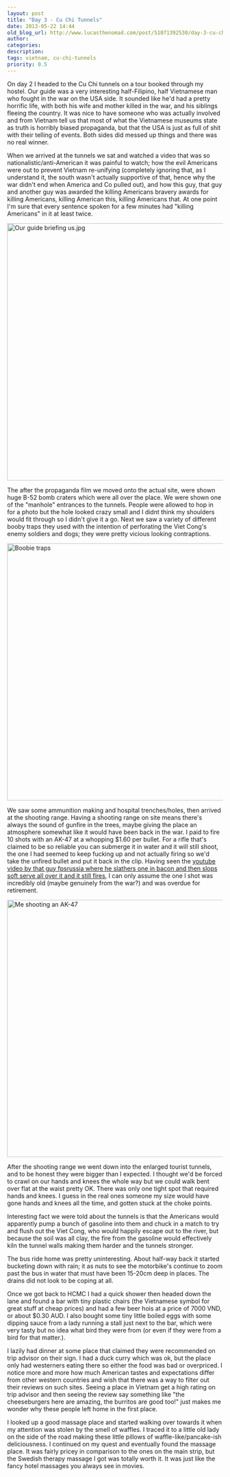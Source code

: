 ```yaml
---
layout: post
title: "Day 3 - Cu Chi Tunnels"
date: 2013-05-22 14:44
old_blog_url: http://www.lucasthenomad.com/post/51071392530/day-3-cu-chi-tunnels
author: 
categories: 
description: 
tags: vietnam, cu-chi-tunnels
priority: 0.5
---
```


On day 2 I headed to the Cu Chi tunnels on a tour booked through my hostel. Our guide was a very interesting half-Filipino, half Vietnamese man who fought in the war on the USA side. It sounded like he'd had a pretty horrific life, with both his wife and mother killed in the war, and his siblings fleeing the country. It was nice to have someone who was actually involved and from Vietnam tell us that most of what the Vietnamese museums state as truth is horribly biased propaganda, but that the USA is just as full of shit with their telling of events. Both sides did messed up things and there was no real winner.

When we arrived at the tunnels we sat and watched a video that was so nationalistic/anti-American it was painful to watch; how the evil Americans were out to prevent Vietnam re-unifying (completely ignoring that, as I understand it, the south wasn't actually supportive of that, hence why the war didn't end when America and Co pulled out), and how this guy, that guy and another guy was awarded the killing Americans bravery awards for killing Americans, killing American this, killing Americans that. At one point I'm sure that every sentence spoken for a few minutes had "killing Americans" in it at least twice.

<a href="http://www.flickr.com/photos/83213379@N00/9686554053/" title="Our guide briefing us.jpg by Lucas the nomad, on Flickr"><img alt="Our guide briefing us.jpg" height="601" src="http://farm4.staticflickr.com/3775/9686554053_920fa6b802_c.jpg" width="800" /></a>


The after the propaganda film we moved onto the actual site, were shown huge B-52 bomb craters which were all over the place. We were shown one of the "manhole" entrances to the tunnels. People were allowed to hop in for a photo but the hole looked crazy small and I didnt think my shoulders would fit through so I didn't give it a go. Next we saw a variety of different booby traps they used with the intention of perforating the Viet Cong's enemy soldiers and dogs; they were pretty vicious looking contraptions.

<!-- more -->

<a href="http://www.flickr.com/photos/83213379@N00/9686439099/" title="Boobie traps by Lucas the nomad, on Flickr"><img alt="Boobie traps" height="601" src="http://farm8.staticflickr.com/7376/9686439099_f42af69472_c.jpg" width="800" /></a>

We saw some ammunition making and hospital trenches/holes, then arrived at the shooting range. Having a shooting range on site means there's always the sound of gunfire in the trees, maybe giving the place an atmosphere somewhat like it would have been back in the war. I paid to fire 10 shots with an AK-47 at a whopping $1.60 per bullet. For a rifle that's claimed to be so reliable you can submerge it in water and it will still shoot, the one I had seemed to keep fucking up and not actually firing so we'd take the unfired bullet and put it back in the clip. Having seen the [youtube video by that guy fpsrussia where he slathers one in bacon and then slops soft serve all over it and it still fires](http://www.youtube.com/watch?v=4Ovyeoyl29I&list=PL9ED6B6AA7A8C2CDC&index=2), I can only assume the one I shot was incredibly old (maybe genuinely from the war?) and was overdue for retirement.

<a href="http://www.flickr.com/photos/83213379@N00/9686453205/" title="Me shooting an AK-47 by Lucas the nomad, on Flickr"><img alt="Me shooting an AK-47" height="601" src="http://farm4.staticflickr.com/3804/9686453205_d906d609cb_c.jpg" width="800" /></a>

After the shooting range we went down into the enlarged tourist tunnels, and to be honest they were bigger than I expected. I thought we'd be forced to crawl on our hands and knees the whole way but we could walk bent over flat at the waist pretty OK. There was only one tight spot that required hands and knees. I guess in the real ones someone my size would have gone hands and knees all the time, and gotten stuck at the choke points.

Interesting fact we were told about the tunnels is that the Americans would apparently pump a bunch of gasoline into them and chuck in a match to try and flush out the Viet Cong, who would happily escape out to the river, but because the soil was all clay, the fire from the gasoline would effectively kiln the tunnel walls making them harder and the tunnels stronger.

The bus ride home was pretty uninteresting. About half-way back it started bucketing down with rain; it as nuts to see the motorbike's continue to zoom past the bus in water that must have been 15-20cm deep in places. The drains did not look to be coping at all.

Once we got back to HCMC I had a quick shower then headed down the lane and found a bar with tiny plastic chairs (the Vietnamese symbol for great stuff at cheap prices) and had a few beer hois at a price of 7000 VND, or about $0.30 AUD. I also bought some tiny little boiled eggs with some dipping sauce from a lady running a stall just next to the bar, which were very tasty but no idea what bird they were from (or even if they were from a bird for that matter.).

I lazily had dinner at some place that claimed they were recommended on trip advisor on their sign. I had a duck curry which was ok, but the place only had westerners eating there so either the food was bad or overpriced. I notice more and more how much American tastes and expectations differ from other western countries and wish that there was a way to filter out their reviews on such sites. Seeing a place in Vietnam get a high rating on trip advisor and then seeing the review say something like "the cheeseburgers here are amazing, the burritos are good too!" just makes me wonder why these people left home in the first place.

I looked up a good massage place and started walking over towards it when my attention was stolen by the smell of waffles. I traced it to a little old lady on the side of the road making these little pillows of waffle-like/pancake-ish deliciousness. I continued on my quest and eventually found the massage place. It was fairly pricey in comparison to the ones on the main strip, but the Swedish therapy massage I got was totally worth it. It was just like the fancy hotel massages you always see in movies.
